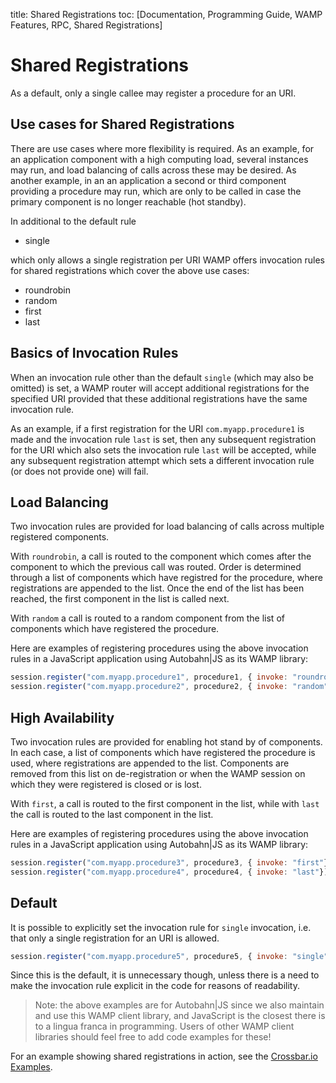 title: Shared Registrations
toc: [Documentation, Programming Guide, WAMP Features, RPC, Shared Registrations]

# Shared Registrations

As a default, only a single callee may register a procedure for an URI.

## Use cases for Shared Registrations

There are use cases where more flexibility is required. As an example, for an application component with a high computing load, several instances may run, and load balancing of calls across these may be desired. As another example, in an an application a second or third component providing a procedure may run, which are only to be called in case the primary component is no longer reachable (hot standby).

In additional to the default rule

* single

which only allows a single registration per URI WAMP offers invocation rules for shared registrations which cover the above use cases:

* roundrobin
* random
* first
* last

## Basics of Invocation Rules

When an invocation rule other than the default `single` (which may also be omitted) is set, a WAMP router will accept additional registrations for the specified URI provided that these additional registrations have the same invocation rule.

As an example, if a first registration for the URI `com.myapp.procedure1` is made and the invocation rule `last` is set, then any subsequent registration for the URI which also sets the invocation rule `last` will be accepted, while any subsequent registration attempt which sets a different invocation rule (or does not provide one) will fail.

## Load Balancing

Two invocation rules are provided for load balancing of calls across multiple registered components.

With `roundrobin`, a call is routed to the component which comes after the component to which the previous call was routed. Order is determined through a list of components which have registred for the procedure, where registrations are appended to the list. Once the end of the list has been reached, the first component in the list is called next.

With `random` a call is routed to a random component from the list of components which have registered the procedure.

Here are examples of registering procedures using the above invocation rules in a JavaScript application using Autobahn|JS as its WAMP library:

```javascript
session.register("com.myapp.procedure1", procedure1, { invoke: "roundrobin"});
session.register("com.myapp.procedure2", procedure2, { invoke: "random"});
```

## High Availability

Two invocation rules are provided for enabling hot stand by of components. In each case, a list of components which have registered the procedure is used, where registrations are appended to the list. Components are removed from this list on de-registration or when the WAMP session on which they were registered is closed or is lost.

With `first`, a call is routed to the first component in the list, while with `last` the call is routed to the last component in the list.

Here are examples of registering procedures using the above invocation rules in a JavaScript application using Autobahn|JS as its WAMP library:

```javascript
session.register("com.myapp.procedure3", procedure3, { invoke: "first"});
session.register("com.myapp.procedure4", procedure4, { invoke: "last"});
```

## Default

It is possible to explicitly set the invocation rule for  `single` invocation, i.e. that only a single registration for an URI is allowed. 

```javascript
session.register("com.myapp.procedure5", procedure5, { invoke: "single"});
```

Since this is the default, it is unnecessary though, unless there is a need to make the invocation rule explicit in the code for reasons of readability.

> Note: the above examples are for Autobahn|JS since we also maintain and use this WAMP client library, and JavaScript is the closest there is to a lingua franca in programming. Users of other WAMP client libraries should feel free to add code examples for these!

For an example showing shared registrations in action, see the [Crossbar.io Examples](https://github.com/crossbario/crossbarexamples/tree/master/sharedregs).